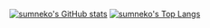 [![sumneko's GitHub stats](https://github-readme-stats.vercel.app/api?username=sumneko&cache_seconds=7200&show_icons=true&include_all_commits=true&count_private=true)](https://github.com/sumneko)
[![sumneko's Top Langs](https://github-readme-stats.vercel.app/api/top-langs/?username=sumneko&layout=compact)](https://github.com/sumneko)
